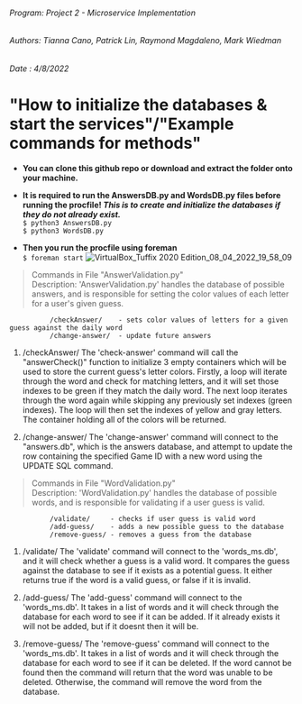 ###### Program: Project 2 - Microservice Implementation
###### Authors: Tianna Cano, Patrick Lin, Raymond Magdaleno, Mark Wiedman
###### Date   : 4/8/2022

# "How to initialize the databases & start the services"/"Example commands for methods"
- **You can clone this github repo or download and extract the folder onto your machine.**

- **It is required to run the AnswersDB.py and WordsDB.py files before running the procfile! _This is to create and initialize the databases if they do not already exist._**
<br> `$ python3 AnswersDB.py`
<br> `$ python3 WordsDB.py`

- **Then you run the procfile using foreman**
<br> `$ foreman start`
![VirtualBox_Tuffix 2020 Edition_08_04_2022_19_58_09](https://user-images.githubusercontent.com/39601543/162554364-03d65d09-02ec-4de7-83a5-5adcbb0efc2d.png)


> Commands in File "AnswerValidation.py"<br>
> Description: 'AnswerValidation.py' handles the database of possible answers, and is responsible for
              setting the color values of each letter for a user's given guess.
              
              /checkAnswer/    - sets color values of letters for a given guess against the daily word
              /change-answer/  - update future answers

1. /checkAnswer/
      The 'check-answer' command will call the "answerCheck()" function to initialize 3 empty
   containers which will be used to store the current guess's letter colors.  Firstly, a loop
   will iterate through the word and check for matching letters, and it will set those indexes to
   be green if they match the daily word.  The next loop iterates through the word again while skipping
   any previously set indexes (green indexes).  The loop will then set the indexes of yellow and gray
   letters.  The container holding all of the colors will be returned.
   
2. /change-answer/
      The 'change-answer' command will connect to the "answers.db", which is the answers database, 
   and attempt to update the row containing the specified Game ID with a new word using the UPDATE SQL command.

> Commands in File "WordValidation.py" <br>
> Description: 'WordValidation.py' handles the database of possible words, and is responsible for
              validating if a user guess is valid.

              /validate/     - checks if user guess is valid word
              /add-guess/    - adds a new possible guess to the database
              /remove-guess/ - removes a guess from the database

1. /validate/
      The 'validate' command will connect to the 'words_ms.db', and it will check whether a guess is a
    valid word.  It compares the guess against the database to see if it exists as a potential guess. It either returns true if the word is a valid guess, or false if it is invalid.
    
2. /add-guess/
      The 'add-guess' command will connect to the 'words_ms.db'. It takes in a list of words and it will check through the database
    for each word to see if it can be added.  If it already exists it will not be added, but if it doesnt
    then it will be.

3. /remove-guess/
      The 'remove-guess' command will connect to the 'words_ms.db'. It takes in a list of words and it will check through the database
    for each word to see if it can be deleted.  If the word cannot be found then the command will return
    that the word was unable to be deleted.  Otherwise, the command will remove the word from the database.
